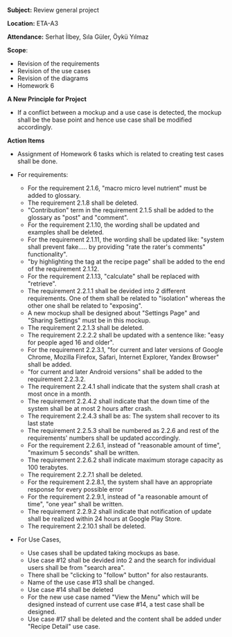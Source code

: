 **Subject:** Review general project

**Location:** ETA-A3

**Attendance:** Serhat İlbey, Sıla Güler, Öykü Yılmaz

**Scope**:
  * Revision of the requirements
  * Revision of the use cases
  * Revision of the diagrams
  * Homework 6

**A New Principle for Project**
  * If a conflict between a mockup and a use case is detected, the mockup shall be the base point and hence use case shall be modified accordingly.

**Action Items**
  * Assignment of Homework 6 tasks which is related to creating test cases shall be done.
  * For requirements:
    * For the requirement 2.1.6, "macro micro level nutrient" must be added to glossary.
    * The requirement 2.1.8 shall be deleted.
    * "Contribution" term in the requirement 2.1.5 shall be added to the glossary as "post" and "comment".
    * For the requirement 2.1.10, the wording shall be updated and examples shall be deleted.
    * For the requirement 2.1.11, the wording shall be updated like: "system shall prevent fake..... by providing "rate the rater's comments" functionality".
    * "by highlighting the tag at the recipe page" shall be added to the end of the requirement 2.1.12.
    * For the requirement 2.1.13, "calculate" shall be replaced with "retrieve".
    * The requirement 2.2.1.1 shall be devided into 2 different requirements. One of them shall be related to "isolation" whereas the other one shall be related to "exposing".
    * A new mockup shall be designed about "Settings Page" and "Sharing Settings" must be in this mockup.
    * The requirement 2.2.1.3 shall be deleted.
    * The requirement 2.2.2.2 shall be updated with a sentence like: "easy for people aged 16 and older".
    * For the requirement 2.2.3.1, "for current and later versions of Google Chrome, Mozilla Firefox, Safari, Internet Explorer, Yandex Browser" shall be added.
    * "for current and later Android versions" shall be added to the requirement 2.2.3.2.
    * The requirement 2.2.4.1 shall indicate that the system shall crash at most once in a month.
    * The requirement 2.2.4.2 shall indicate that the down time of the system shall be at most 2 hours after crash.
    * The requirement 2.2.4.3 shall be as: The system shall recover to its last state
    * The requirement 2.2.5.3 shall be numbered as 2.2.6 and rest of the requirements' numbers shall be updated accordingly.
    * For the requirement 2.2.6.1, instead of "reasonable amount of time", "maximum 5 seconds" shall be written.
    * The requirement 2.2.6.2 shall indicate maximum storage capacity as 100 terabytes.
    * The requirement 2.2.7.1 shall be deleted.
    * For the requirement 2.2.8.1, the system shall have an appropriate response for every possible error
    * For the requirement 2.2.9.1, instead of "a reasonable amount of time", "one year" shall be written.
    * The requirement 2.2.9.2 shall indicate that notification of update shall be realized within 24 hours at Google Play Store.
    * The requirement 2.2.10.1 shall be deleted.

  * For Use Cases,
    * Use cases shall be updated taking mockups as base.
    * Use case #12 shall be devided into 2 and the search for individual users shall be from "search area".
    * There shall be "clicking to "follow" button" for also restaurants.
    * Name of the use case #13 shall be changed.
    * Use case #14 shall be deleted
    * For the new use case named "View the Menu" which will be designed instead of current use case #14, a test case shall be designed.
    * Use case #17 shall be deleted and the content shall be added under "Recipe Detail" use case.